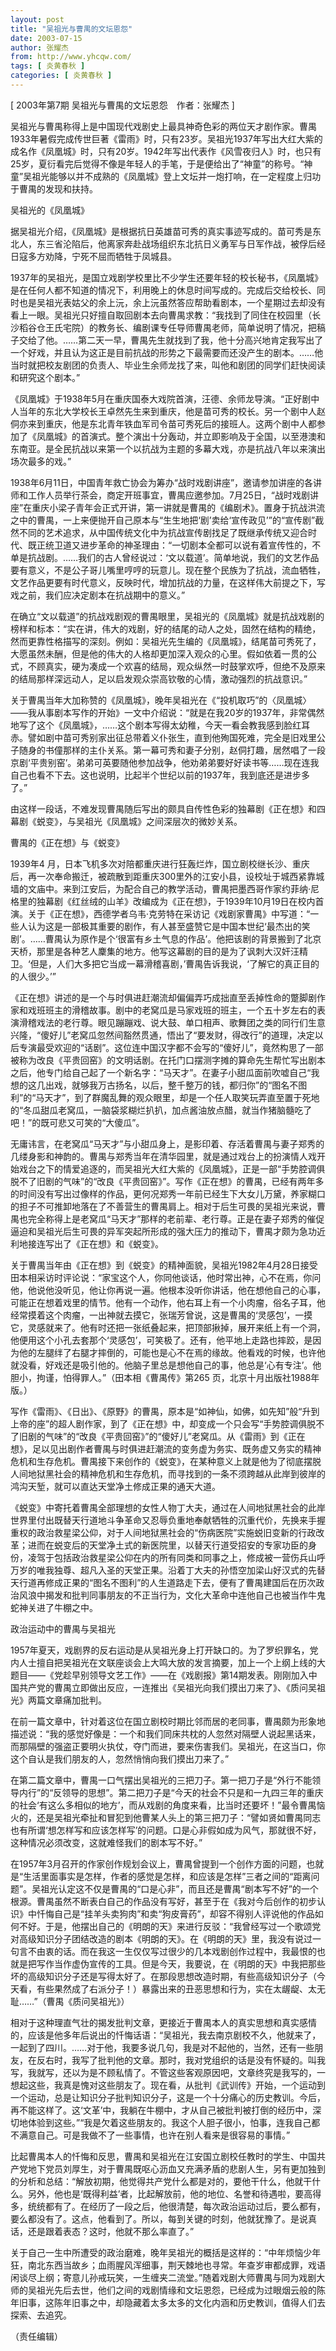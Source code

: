 ```yaml
---
layout: post
title: "吴祖光与曹禺的文坛恩怨"
date: 2003-07-15
author: 张耀杰
from: http://www.yhcqw.com/
tags: [ 炎黄春秋 ]
categories: [ 炎黄春秋 ]
---
```



[ 2003年第7期 吴祖光与曹禺的文坛恩怨　作者：张耀杰 ]


吴祖光与曹禺称得上是中国现代戏剧史上最具神奇色彩的两位天才剧作家。曹禺1933年暑假完成传世巨著《雷雨》时，只有23岁。吴祖光1937年写出大红大紫的成名作《凤凰城》时，只有20岁。1942年写出代表作《风雪夜归人》时，也只有25岁，夏衍看完后觉得不像是年轻人的手笔，于是便给出了“神童”的称号。“神童”吴祖光能够以并不成熟的《凤凰城》登上文坛并一炮打响，在一定程度上归功于曹禺的发现和扶持。

吴祖光的《凤凰城》


据吴祖光介绍，《凤凰城》是根据抗日英雄苗可秀的真实事迹写成的。苗可秀是东北人，东三省沦陷后，他离家奔赴战场组织东北抗日义勇军与日军作战，被俘后经日寇多方劝降，宁死不屈而牺牲于凤城县。


1937年的吴祖光，是国立戏剧学校里比不少学生还要年轻的校长秘书，《凤凰城》是在任何人都不知道的情况下，利用晚上的休息时间写成的。完成后交给校长、同时也是吴祖光表姑父的余上沅，余上沅虽然答应帮助看剧本，一个星期过去却没有看上一眼。吴祖光只好擅自取回剧本去向曹禺求教：“我找到了同住在校园里（长沙稻谷仓王氏宅院）的教务长、编剧课专任导师曹禺老师，简单说明了情况，把稿子交给了他。……第二天一早，曹禺先生就找到了我，他十分高兴地肯定我写出了一个好戏，并且认为这正是目前抗战的形势之下最需要而还没产生的剧本。……他当时就把校友剧团的负责人、毕业生余师龙找了来，叫他和剧团的同学们赶快阅读和研究这个剧本。”


《凤凰城》于1938年5月在重庆国泰大戏院首演，汪德、余师龙导演。“正好剧中人当年的东北大学校长王卓然先生来到重庆，他是苗可秀的校长。另一个剧中人赵侗亦来到重庆，他是东北青年铁血军司令苗可秀死后的接班人。这两个剧中人都参加了《凤凰城》的首演式。整个演出十分轰动，并立即影响及于全国，以至港澳和东南亚。是全民抗战以来第一个以抗战为主题的多幕大戏，亦是抗战八年以来演出场次最多的戏。”


1938年6月11日，中国青年救亡协会为筹办“战时戏剧讲座”，邀请参加讲座的各讲师和工作人员举行茶会，商定开班事宜，曹禺应邀参加。7月25日，“战时戏剧讲座”在重庆小梁子青年会正式开讲，第一讲就是曹禺的《编剧术》。置身于抗战洪流之中的曹禺，一上来便抛开自己原本与“生生地把‘剧’卖给‘宣传政见’”的“宣传剧”截然不同的艺术追求，从中国传统文化中为抗战宣传剧找足了既继承传统又迎合时代、既正统卫道又进步革命的神圣理由：“一切剧本全都可以说有着宣传性的，不单是抗战剧。……我们的古人曾经说过：‘文以载道’。简单地说，我们的文艺作品要有意义，不是公子哥儿嘴里哼哼的玩意儿。现在整个民族为了抗战，流血牺牲，文艺作品更要有时代意义，反映时代，增加抗战的力量，在这样伟大前提之下，写戏之前，我们应决定剧本在抗战期中的意义。”


在确立“文以载道”的抗战戏剧观的曹禺眼里，吴祖光的《凤凰城》就是抗战戏剧的榜样和标本：“实在讲，伟大的戏剧，好的结尾的动人之处，固然在结构的精绝，然而更靠性格描写的深刻。例如：吴祖光先生编的《凤凰城》，结尾苗可秀死了，大愿虽然未酬，但是他的伟大的人格却更加深入观众的心里。假如依着一贯的公式，不顾真实，硬为凑成一个欢喜的结局，观众纵然一时鼓掌欢呼，但绝不及原来的结局那样深远动人，足以启发观众崇高钦敬的心情，激动强烈的抗战意识。”


关于曹禺当年大加称赞的《凤凰城》，晚年吴祖光在《“投机取巧”的〈凤凰城〉——我从事剧本写作的开始》一文中介绍说：“就是在我20岁的1937年，非常偶然地写了这个《凤凰城》，……这个剧本写得太幼稚，今天一看会教我感到脸红耳赤。譬如剧中苗可秀别家出征总带着义仆张生，直到他殉国死难，完全是旧戏里公子随身的书僮那样的主仆关系。第一幕可秀和妻子分别，赵侗打趣，居然唱了一段京剧‘平贵别窑’。弟弟可英要随他参加战争，他劝弟弟要好好读书等……现在连我自己也看不下去。这也说明，比起半个世纪以前的1937年，我到底还是进步多了。”

由这样一段话，不难发现曹禺随后写出的颇具自传性色彩的独幕剧《正在想》和四幕剧《蜕变》，与吴祖光《凤凰城》之间深层次的微妙关系。

曹禺的《正在想》与《蜕变》

1939年4 
月，日本飞机多次对陪都重庆进行狂轰烂炸，国立剧校继长沙、重庆后，再一次奉命搬迁，被疏散到距重庆300里外的江安小县，设校址于城西紧靠城墙的文庙中。来到江安后，为配合自己的教学活动，曹禺把墨西哥作家约菲纳·尼格里的独幕剧《红丝绒的山羊》改编成为《正在想》，于1939年10月19日在校内首演。关于《正在想》，西德学者乌韦·克劳特在采访记《戏剧家曹禺》中写道：“一些人认为这是一部极其重要的剧作，有人甚至盛赞它是中国本世纪‘最杰出的笑剧’。……曹禺认为原作是个‘很富有乡土气息的作品’。他把该剧的背景搬到了北京天桥，那里是各种艺人麇集的地方。他写这幕剧的目的是为了讽刺大汉奸汪精卫。‘但是，人们大多把它当成一幕滑稽喜剧，’曹禺告诉我说，‘了解它的真正目的的人很少。’”


《正在想》讲述的是一个与时俱进赶潮流却偏偏弄巧成拙直至丢掉性命的蹩脚剧作家和戏班班主的滑稽故事。剧中的老窝瓜是马家戏班的班主，一个五十岁左右的表演滑稽戏法的老行尊。眼见蹦蹦戏、说大鼓、单口相声、歌舞团之类的同行们生意兴隆，“傻好儿”老窝瓜忽然间豁然贯通，悟出了“要发财，得改行”的道理，决定以后专演最受欢迎的“话剧”。这位连中国汉字都不会写的“傻好儿”，竟然构思了一部被称为改良《平贵回窑》的文明话剧。在托门口摆测字摊的算命先生帮忙写出剧本之后，他专门给自己起了一个新名字：“马天才”。在妻子小甜瓜面前吹嘘自己“我想的这几出戏，就够我万古扬名，以后，整千整万的钱，都归你”的“图名不图利”的“马天才”，到了群魔乱舞的观众眼里，却是一个任人取笑玩弄直至置于死地的“冬瓜甜瓜老窝瓜，一脑袋浆糊烂扒扒，加点酱油放点醋，就当作猪脑髓吃了吧！”的既可悲又可笑的“大傻瓜”。


无庸讳言，在老窝瓜“马天才”与小甜瓜身上，是影印着、存活着曹禺与妻子郑秀的几缕身影和神韵的。曹禺与郑秀当年在清华园里，就是通过戏台上的扮演情人戏开始戏台之下的情爱追逐的，而吴祖光大红大紫的《凤凰城》，正是一部“手势腔调俱脱不了旧剧的气味”的“改良《平贵回窑》”。写作《正在想》的曹禺，已经有两年多的时间没有写出过像样的作品，更何况郑秀一年前已经生下大女儿万黛，养家糊口的担子不可推卸地落在了不善营生的曹禺肩上。相对于后生可畏的吴祖光来说，曹禺也完全称得上是老窝瓜“马天才”那样的老前辈、老行尊。正是在妻子郑秀的催促逼迫和吴祖光后生可畏的异军突起所形成的强大压力的推动下，曹禺才颇为急功近利地接连写出了《正在想》和《蜕变》。


关于曹禺当年由《正在想》到《蜕变》的精神面貌，吴祖光1982年4月28日接受田本相采访时评论说：“家宝这个人，你同他谈话，他时常出神，心不在焉，你问他，他说他没听见，他让你再说一遍。他根本没听你讲话，他在想他自己的心事，可能正在想着戏里的情节。他有一个动作，他右耳上有一个小肉瘤，俗名子耳，他经常摸着这个肉瘤，一出神就去摸它，张瑞芳曾说，这是曹禺的‘灵感包’，一摸它，灵感就来了。他有时还把一张纸叠起来，把顶部揪掉，展开来纸上有一个洞，他便用这个小孔去套那个‘灵感包’，可笑极了。还有，他平地上走路也摔跤，是因为他的左腿绊了右腿才摔倒的，可能也是心不在焉的缘故。他看戏的时候，也许他就没看，好戏还是吸引他的。他脑子里总是想他自己的事，他总是‘心有专注’。他胆小，拘谨，怕得罪人。”（田本相《曹禺传》第265 
页，北京十月出版社1988年版。）


写作《雷雨》、《日出》、《原野》的曹禺，原本是“如神仙，如佛，如先知”般“升到上帝的座”的超人剧作家，到了《正在想》中，却变成一个只会写“手势腔调俱脱不了旧剧的气味”的“改良《平贵回窑》”的“傻好儿”老窝瓜。从《雷雨》到《正在想》，足以见出剧作者曹禺与时俱进赶潮流的变务虚为务实、既务虚又务实的精神危机和生存危机。曹禺接下来创作的《蜕变》，在某种意义上就是他为了彻底摆脱人间地狱黑社会的精神危机和生存危机，而寻找到的一条不须跨越从此岸到彼岸的鸿沟天堑，就可以直达天堂净土修成正果的通天大道。


《蜕变》中寄托着曹禺全部理想的女性人物丁大夫，通过在人间地狱黑社会的此岸世界里付出既替天行道地斗争革命又忍辱负重地奉献牺牲的沉重代价，先换来手握重权的政治救星梁公仰，对于人间地狱黑社会的“伤病医院”实施蜕旧变新的行政改革；进而在蜕变后的天堂净土式的新医院里，以替天行道受招安的专家功臣的身份，凌驾于包括政治救星梁公仰在内的所有同类和同事之上，修成被一营伤兵山呼万岁的唯我独尊、超凡入圣的天堂正果。沿着丁大夫的孙悟空加梁山好汉式的先替天行道再修成正果的“图名不图利”的人生道路走下去，便有了曹禺建国后在历次政治风浪中揭发和批判同事朋友的不正当行为，文化大革命中连他自己也被当作牛鬼蛇神关进了牛棚之中。

政治运动中的曹禺与吴祖光


1957年夏天，戏剧界的反右运动是从吴祖光身上打开缺口的。为了罗织罪名，党内人士擅自把吴祖光在文联座谈会上大鸣大放的发言摘要，加上一个上纲上线的大题目——《党趁早别领导文艺工作》——在《戏剧报》第14期发表。刚刚加入中国共产党的曹禺立即做出反应，一连推出《吴祖光向我们摸出刀来了》、《质问吴祖光》两篇文章痛加批判。


在前一篇文章中，针对着这位在国立剧校时期比邻而居的老同事，曹禺颇为形象地描述说：“我的感觉好像是：一个和我们同床共枕的人忽然对隔壁人说起黑话来，而那隔壁的强盗正要明火执仗，夺门而进，要来伤害我们。吴祖光，在这当口，你这个自认是我们朋友的人，忽然悄悄向我们摸出刀来了。”


在第二篇文章中，曹禺一口气摆出吴祖光的三把刀子。第一把刀子是“外行不能领导内行”的“反领导的思想”。第二把刀子是“今天的社会不只是和一九四三年的重庆的社会‘有这么多相似的地方’，而从戏剧的角度来看，比当时还要坏！”最令曹禺恼火的，还是吴祖光牵扯和冒犯到他曹某人头上的第三把刀子：“譬如贤如曹禺同志也有所谓‘想怎样写和应该怎样写’的问题。口是心非假如成为风气，那就很不好，这种情况必须改变，这就难怪我们的剧本写不好。”


在1957年3月召开的作家创作规划会议上，曹禺曾提到一个创作方面的问题，也就是“生活里面事实是怎样，作者的感觉是怎样，和应该是怎样”三者之间的“距离问题”。吴祖光认定这不仅是曹禺的“口是心非”，而且还是曹禺“剧本写不好”的一个根源。曹禺虽然不断表白自己的作品没有写好，甚至于在《我对今后创作的初步认识》中忏悔自己是“挂羊头卖狗肉”和卖“狗皮膏药”，却容不得别人评说他的作品如何不好。于是，他摆出自己的《明朗的天》来进行反驳：“我曾经写过一个歌颂党对高级知识分子团结改造的剧本《明朗的天》。在《明朗的天》里，我没有说过一句言不由衷的话。而在我这一生仅仅写过很少的几本戏剧创作过程中，我最恨的也就是把写作当作虚伪宣传的工具。但是今天，我要说，在《明朗的天》中我把那些坏的高级知识分子还是写得太好了。在那段思想改造时期，有些高级知识分子（今天看，有些果然成了右派分子！）暴露出来的丑恶思想和行为，实在太龌龊、太无耻……”（曹禺《质问吴祖光》）


相对于这种理直气壮的揭发批判文章，更接近于曹禺本人的真实思想和真实感情的，应该是他多年后说出的忏悔话语：“吴祖光，我去南京剧校不久，他就来了，一起到了四川。……对于他，我要多说几句，我是对不起他的，当然，还有一些朋友，在反右时，我写了批判他的文章。那时，我对党组织的话是没有怀疑的。叫我写，我就写，还以为是不顾私情了。不管这些客观原因吧，文章终究是我写的，一想起这些，我真是愧对这些朋友了。现在看，从批判《武训传》开始，一个运动到一个运动，总是让知识分子批判知识分子，这是一个十分痛心的历史教训。今后，再不能这样了。这‘文革’中，我躺在牛棚中，才从自己被批判被打倒的经历中，深切地体验到这些。”“我是欠着这些朋友的。我这个人胆子很小，怕事，连我自己都不满意自己。可是我做不了一些事情，也许在别人看来是很容易的事情。”


比起曹禺本人的忏悔和反思，曹禺和吴祖光在江安国立剧校任教时的学生、中国共产党地下党员刘厚生，对于曹禺既呕心沥血又充满矛盾的悲剧人生，另有更加独到的分析和总结：“解放初期，他觉得共产党什么都是对的，要他干什么，他就干什么。另外，他也是‘既得利益’者，比起解放前，他的地位、名誉和待遇啦，要高得多，统统都有了。在经历了一段之后，他很清楚，每次政治运动过后，要么都有，要么都没有了。这点，他看到了。所以，每到关键的时刻，他就犹豫了。是说真话，还是跟着表态？这时，他就不那么率直了。”


关于自己一生中所遭受的政治磨难，晚年吴祖光的概括是这样的：“中年烦恼少年狂，南北东西当故乡；血雨腥风浑细事，荆天棘地也寻常。年查岁审都成罪，戏语闲谈尽上纲；寄意儿孙戒玩笑，一生缠夹二流堂。”随着戏剧大师曹禺与同为戏剧大师的吴祖光先后去世，他们之间的戏剧情缘和文坛恩怨，已经成为过眼烟云般的陈年旧事，这陈年旧事之中，却隐藏着太多太多的文化内涵和历史教训，值得人们去探索、去追究。

（责任编辑）


